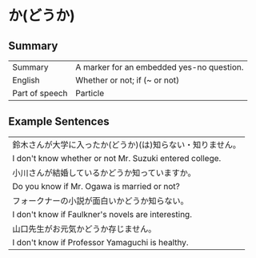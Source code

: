 # か(どうか)

## Summary

<table><tr>   <td>Summary</td>   <td>A marker for an embedded yes-no question.</td></tr><tr>   <td>English</td>   <td>Whether or not; if (~ or not)</td></tr><tr>   <td>Part of speech</td>   <td>Particle</td></tr></table>

## Example Sentences

<table><tr><td>鈴木さんが大学に入ったか(どうか)(は)知らない・知りません。</td></tr><tr><td>I don't know whether or not Mr. Suzuki entered college.</td></tr><tr><td>小川さんが結婚しているかどうか知っていますか。</td></tr><tr><td>Do you know if Mr. Ogawa is married or not?</td></tr><tr><td>フォークナーの小説が面白いかどうか知らない。</td></tr><tr><td>I don't know if Faulkner's novels are interesting.</td></tr><tr><td>山口先生がお元気かどうか存じません。</td></tr><tr><td>I don't know if Professor Yamaguchi is healthy.</td></tr></table>

